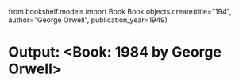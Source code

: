 from bookshelf.models import Book
Book.objects.create(title="194", author="George Orwell", publication_year=1949)
# Output: <Book: 1984 by George Orwell>
